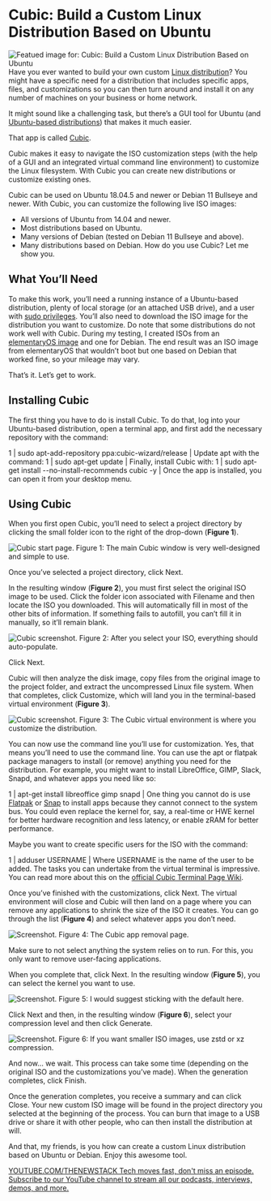 # Cubic: Build a Custom Linux Distribution Based on Ubuntu
![Featued image for: Cubic: Build a Custom Linux Distribution Based on Ubuntu](https://cdn.thenewstack.io/media/2025/03/b72ba278-karographix-photography-f7rp5ed74be-unsplash-cubic-1024x668.jpg)
Have you ever wanted to build your own custom [Linux distribution](https://thenewstack.io/choosing-a-linux-distribution/)? You might have a specific need for a distribution that includes specific apps, files, and customizations so you can then turn around and install it on any number of machines on your business or home network.

It might sound like a challenging task, but there’s a GUI tool for Ubuntu (and [Ubuntu-based distributions](https://thenewstack.io/10-reasons-to-choose-ubuntu-server-over-the-competition/)) that makes it much easier.

That app is called [Cubic](https://github.com/PJ-Singh-001/Cubic).

Cubic makes it easy to navigate the ISO customization steps (with the help of a GUI and an integrated virtual command line environment) to customize the Linux filesystem. With Cubic you can create new distributions or customize existing ones.

Cubic can be used on Ubuntu 18.04.5 and newer or Debian 11 Bullseye and newer. With Cubic, you can customize the following live ISO images:

- All versions of Ubuntu from 14.04 and newer.
- Most distributions based on Ubuntu.
- Many versions of Debian (tested on Debian 11 Bullseye and above).
- Many distributions based on Debian.
How do you use Cubic? Let me show you.

## What You’ll Need
To make this work, you’ll need a running instance of a Ubuntu-based distribution, plenty of local storage (or an attached USB drive), and a user with [sudo privileges](https://thenewstack.io/linux-understand-sudo-to-rule-your-server/). You’ll also need to download the ISO image for the distribution you want to customize. Do note that some distributions do not work well with Cubic. During my testing, I created ISOs from an [elementaryOS image](https://thenewstack.io/elementary-os-a-linux-distro-easy-to-use-and-easy-on-the-eyes/) and one for Debian. The end result was an ISO image from elementaryOS that wouldn’t boot but one based on Debian that worked fine, so your mileage may vary.

That’s it. Let’s get to work.

## Installing Cubic
The first thing you have to do is install Cubic. To do that, log into your Ubuntu-based distribution, open a terminal app, and first add the necessary repository with the command:

1 |
sudo apt-add-repository ppa:cubic-wizard/release |
Update apt with the command:
1 |
sudo apt-get update |
Finally, install Cubic with:
1 |
sudo apt-get install --no-install-recommends cubic -y |
Once the app is installed, you can open it from your desktop menu.
## Using Cubic
When you first open Cubic, you’ll need to select a project directory by clicking the small folder icon to the right of the drop-down (**Figure 1**).

![Cubic start page.](https://cdn.thenewstack.io/media/2025/03/826d7394-cubic1.jpg)
Figure 1: The main Cubic window is very well-designed and simple to use.

Once you’ve selected a project directory, click Next.

In the resulting window (**Figure 2**), you must first select the original ISO image to be used. Click the folder icon associated with Filename and then locate the ISO you downloaded. This will automatically fill in most of the other bits of information. If something fails to autofill, you can’t fill it in manually, so it’ll remain blank.

![Cubic screenshot.](https://cdn.thenewstack.io/media/2025/03/38377506-cubic2.jpg)
Figure 2: After you select your ISO, everything should auto-populate.

Click Next.

Cubic will then analyze the disk image, copy files from the original image to the project folder, and extract the uncompressed Linux file system. When that completes, click Customize, which will land you in the terminal-based virtual environment (**Figure 3**).

![Cubic screenshot.](https://cdn.thenewstack.io/media/2025/03/51e1bde3-cubic3.jpg)
Figure 3: The Cubic virtual environment is where you customize the distribution.

You can now use the command line you’ll use for customization. Yes, that means you’ll need to use the command line. You can use the apt or flatpak package managers to install (or remove) anything you need for the distribution. For example, you might want to install LibreOffice, GIMP, Slack, Snapd, and whatever apps you need like so:

1 |
apt-get install libreoffice gimp snapd |
One thing you cannot do is use [Flatpak](https://thenewstack.io/linux-an-intro-to-the-flatpak-universal-package-manager/) or [Snap](https://thenewstack.io/an-introduction-to-the-snap-universal-package-manager/) to install apps because they cannot connect to the system bus.
You could even replace the kernel for, say, a real-time or HWE kernel for better hardware recognition and less latency, or enable zRAM for better performance.

Maybe you want to create specific users for the ISO with the command:

1 |
adduser USERNAME |
Where USERNAME is the name of the user to be added.
The tasks you can undertake from the virtual terminal is impressive. You can read more about this on the [official Cubic Terminal Page Wiki](https://github.com/PJ-Singh-001/Cubic/wiki/Terminal-Page).

Once you’ve finished with the customizations, click Next. The virtual environment will close and Cubic will then land on a page where you can remove any applications to shrink the size of the ISO it creates. You can go through the list (**Figure 4**) and select whatever apps you don’t need.

![Screenshot.](https://cdn.thenewstack.io/media/2025/03/59b5c7d7-cubic4.jpg)
Figure 4: The Cubic app removal page.

Make sure to not select anything the system relies on to run. For this, you only want to remove user-facing applications.

When you complete that, click Next. In the resulting window (**Figure 5**), you can select the kernel you want to use.

![Screenshot.](https://cdn.thenewstack.io/media/2025/03/9bcbd50f-cubic5.jpg)
Figure 5: I would suggest sticking with the default here.

Click Next and then, in the resulting window (**Figure 6**), select your compression level and then click Generate.

![Screenshot.](https://cdn.thenewstack.io/media/2025/03/17f5136f-cubic6.jpg)
Figure 6: If you want smaller ISO images, use zstd or xz compression.

And now… we wait. This process can take some time (depending on the original ISO and the customizations you’ve made). When the generation completes, click Finish.

Once the generation completes, you receive a summary and can click Close. Your new custom ISO image will be found in the project directory you selected at the beginning of the process. You can burn that image to a USB drive or share it with other people, who can then install the distribution at will.

And that, my friends, is you how can create a custom Linux distribution based on Ubuntu or Debian. Enjoy this awesome tool.

[
YOUTUBE.COM/THENEWSTACK
Tech moves fast, don't miss an episode. Subscribe to our YouTube
channel to stream all our podcasts, interviews, demos, and more.
](https://youtube.com/thenewstack?sub_confirmation=1)